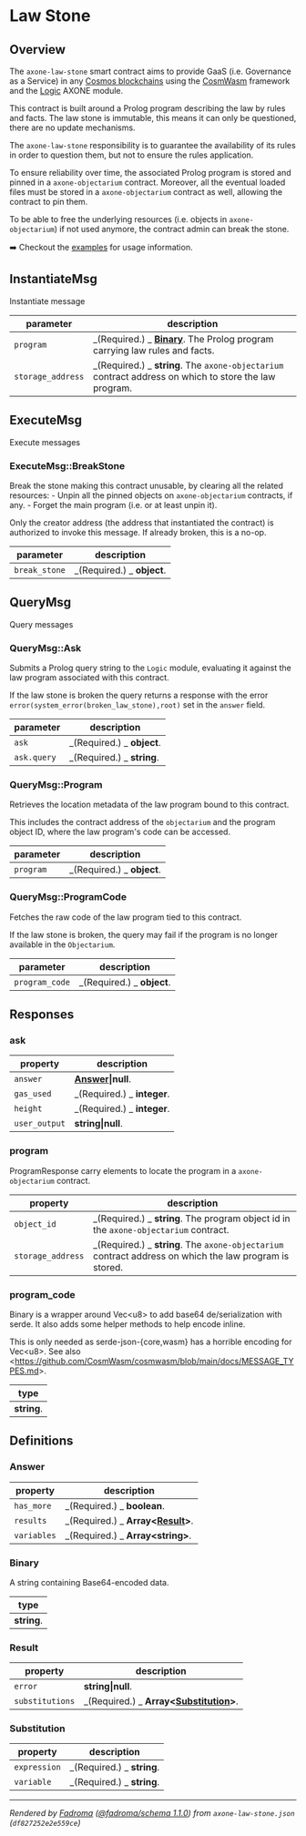 # Law Stone

## Overview

The `axone-law-stone` smart contract aims to provide GaaS (i.e. Governance as a Service) in any [Cosmos blockchains](https://cosmos.network/) using the [CosmWasm](https://cosmwasm.com/) framework and the [Logic](https://docs.axone.xyz/modules/next/logic) AXONE module.

This contract is built around a Prolog program describing the law by rules and facts. The law stone is immutable, this means it can only be questioned, there are no update mechanisms.

The `axone-law-stone` responsibility is to guarantee the availability of its rules in order to question them, but not to ensure the rules application.

To ensure reliability over time, the associated Prolog program is stored and pinned in a `axone-objectarium` contract. Moreover, all the eventual loaded files must be stored in a `axone-objectarium` contract as well, allowing the contract to pin them.

To be able to free the underlying resources (i.e. objects in `axone-objectarium`) if not used anymore, the contract admin can break the stone.

➡️ Checkout the [examples](https://github.com/axone-protocol/contracts/tree/main/contracts/axone-law-stone/examples/) for usage information.

## InstantiateMsg

Instantiate message

| parameter         | description                                                                                            |
| ----------------- | ------------------------------------------------------------------------------------------------------ |
| `program`         | _(Required.) _ **[Binary](#binary)**. The Prolog program carrying law rules and facts.                 |
| `storage_address` | _(Required.) _ **string**. The `axone-objectarium` contract address on which to store the law program. |

## ExecuteMsg

Execute messages

### ExecuteMsg::BreakStone

Break the stone making this contract unusable, by clearing all the related resources: - Unpin all the pinned objects on `axone-objectarium` contracts, if any. - Forget the main program (i.e. or at least unpin it).

Only the creator address (the address that instantiated the contract) is authorized to invoke this message. If already broken, this is a no-op.

| parameter     | description                |
| ------------- | -------------------------- |
| `break_stone` | _(Required.) _ **object**. |

## QueryMsg

Query messages

### QueryMsg::Ask

Submits a Prolog query string to the `Logic` module, evaluating it against the law program associated with this contract.

If the law stone is broken the query returns a response with the error `error(system_error(broken_law_stone),root)` set in the `answer` field.

| parameter   | description                |
| ----------- | -------------------------- |
| `ask`       | _(Required.) _ **object**. |
| `ask.query` | _(Required.) _ **string**. |

### QueryMsg::Program

Retrieves the location metadata of the law program bound to this contract.

This includes the contract address of the `objectarium` and the program object ID, where the law program's code can be accessed.

| parameter | description                |
| --------- | -------------------------- |
| `program` | _(Required.) _ **object**. |

### QueryMsg::ProgramCode

Fetches the raw code of the law program tied to this contract.

If the law stone is broken, the query may fail if the program is no longer available in the `Objectarium`.

| parameter      | description                |
| -------------- | -------------------------- |
| `program_code` | _(Required.) _ **object**. |

## Responses

### ask

| property      | description                  |
| ------------- | ---------------------------- |
| `answer`      | **[Answer](#answer)\|null**. |
| `gas_used`    | _(Required.) _ **integer**.  |
| `height`      | _(Required.) _ **integer**.  |
| `user_output` | **string\|null**.            |

### program

ProgramResponse carry elements to locate the program in a `axone-objectarium` contract.

| property          | description                                                                                             |
| ----------------- | ------------------------------------------------------------------------------------------------------- |
| `object_id`       | _(Required.) _ **string**. The program object id in the `axone-objectarium` contract.                   |
| `storage_address` | _(Required.) _ **string**. The `axone-objectarium` contract address on which the law program is stored. |

### program_code

Binary is a wrapper around Vec&lt;u8&gt; to add base64 de/serialization with serde. It also adds some helper methods to help encode inline.

This is only needed as serde-json-\{core,wasm\} has a horrible encoding for Vec&lt;u8&gt;. See also &lt;https://github.com/CosmWasm/cosmwasm/blob/main/docs/MESSAGE_TYPES.md&gt;.

| type        |
| ----------- |
| **string**. |

## Definitions

### Answer

| property    | description                                        |
| ----------- | -------------------------------------------------- |
| `has_more`  | _(Required.) _ **boolean**.                        |
| `results`   | _(Required.) _ **Array&lt;[Result](#result)&gt;**. |
| `variables` | _(Required.) _ **Array&lt;string&gt;**.            |

### Binary

A string containing Base64-encoded data.

| type        |
| ----------- |
| **string**. |

### Result

| property        | description                                                    |
| --------------- | -------------------------------------------------------------- |
| `error`         | **string\|null**.                                              |
| `substitutions` | _(Required.) _ **Array&lt;[Substitution](#substitution)&gt;**. |

### Substitution

| property     | description                |
| ------------ | -------------------------- |
| `expression` | _(Required.) _ **string**. |
| `variable`   | _(Required.) _ **string**. |

---

_Rendered by [Fadroma](https://fadroma.tech) ([@fadroma/schema 1.1.0](https://www.npmjs.com/package/@fadroma/schema)) from `axone-law-stone.json` (`df827252e2e559ce`)_
